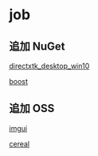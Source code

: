# job

## 追加 NuGet 
[directxtk_desktop_win10](https://github.com/Microsoft/DirectXTK)  

[boost](https://github.com/sergey-shandar/getboost)  

## 追加 OSS
[imgui](https://github.com/ocornut/imgui/tree/docking)  

[cereal](https://uscilab.github.io/cereal/)  
